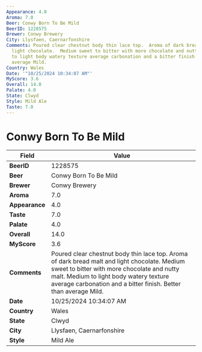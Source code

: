 ```yaml
---
Appearance: 4.0
Aroma: 7.0
Beer: Conwy Born To Be Mild
BeerID: 1228575
Brewer: Conwy Brewery
City: Llysfaen, Caernarfonshire
Comments: Poured clear chestnut body thin lace top.  Aroma of dark bread malt and
  light chocolate.  Medium sweet to bitter with more chocolate and nutty malt.  Medium
  to light body watery texture average carbonation and a bitter finish. Better than
  average Mild.
Country: Wales
Date: '"10/25/2024 10:34:07 AM"'
MyScore: 3.6
Overall: 14.0
Palate: 4.0
State: Clwyd
Style: Mild Ale
Taste: 7.0
---
```


# Conwy Born To Be Mild

| Field         | Value |
|---------------|-------|
| **BeerID** | 1228575 |
| **Beer** | Conwy Born To Be Mild |
| **Brewer** | Conwy Brewery |
| **Aroma** | 7.0 |
| **Appearance** | 4.0 |
| **Taste** | 7.0 |
| **Palate** | 4.0 |
| **Overall** | 14.0 |
| **MyScore** | 3.6 |
| **Comments** | Poured clear chestnut body thin lace top.  Aroma of dark bread malt and light chocolate.  Medium sweet to bitter with more chocolate and nutty malt.  Medium to light body watery texture average carbonation and a bitter finish. Better than average Mild. |
| **Date** | 10/25/2024 10:34:07 AM |
| **Country** | Wales |
| **State** | Clwyd |
| **City** | Llysfaen, Caernarfonshire |
| **Style** | Mild Ale |
